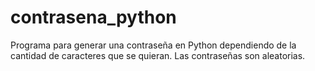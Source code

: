 # contrasena_python
Programa para generar una contraseña en Python dependiendo de la cantidad de caracteres que se quieran.
Las contraseñas son aleatorias.

